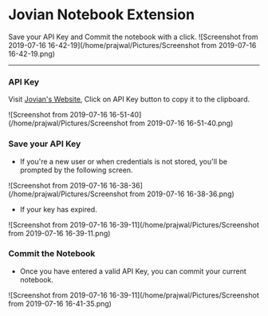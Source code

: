 # Jovian Notebook Extension

Save your API Key and Commit the notebook with a click. ![Screenshot from 2019-07-16 16-42-19](/home/prajwal/Pictures/Screenshot from 2019-07-16 16-42-19.png)

---

### API Key

Visit [Jovian's Website](https://www.jvn.io), Click on API Key button to copy it to the clipboard.

![Screenshot from 2019-07-16 16-51-40](/home/prajwal/Pictures/Screenshot from 2019-07-16 16-51-40.png)

### Save your API Key

- If you're a new user or when credentials is not stored, you'll be prompted by the following screen.

![Screenshot from 2019-07-16 16-38-36](/home/prajwal/Pictures/Screenshot from 2019-07-16 16-38-36.png)

- If your key has expired.

![Screenshot from 2019-07-16 16-39-11](/home/prajwal/Pictures/Screenshot from 2019-07-16 16-39-11.png)

### Commit the Notebook

- Once you have entered a valid API Key, you can commit your current notebook.

![Screenshot from 2019-07-16 16-39-11](/home/prajwal/Pictures/Screenshot from 2019-07-16 16-41-35.png)
